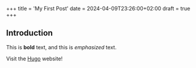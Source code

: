 +++
title = 'My First Post'
date = 2024-04-09T23:26:00+02:00
draft = true
+++

## Introduction

This is **bold** text, and this is *emphasized* text.

Visit the [Hugo](https://gohugo.io) website!
